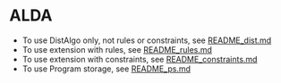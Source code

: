 # ALDA

- To use DistAlgo only, not rules or constraints, see [README_dist.md](/readme/README_dist.md)
- To use extension with rules, see [README_rules.md](/readme/README_rules.md)
- To use extension with constraints, see [README_constraints.md](/readme/README_constraints.md)
- To use Program storage, see [README_ps.md](/readme/README_ps.md)
